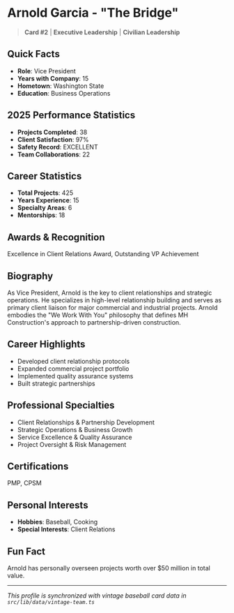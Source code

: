 # Arnold Garcia - "The Bridge"

> **Card #2** | **Executive Leadership** | **Civilian Leadership**

## Quick Facts

- **Role**: Vice President
- **Years with Company**: 15
- **Hometown**: Washington State
- **Education**: Business Operations

## 2025 Performance Statistics

- **Projects Completed**: 38
- **Client Satisfaction**: 97%
- **Safety Record**: EXCELLENT
- **Team Collaborations**: 22

## Career Statistics

- **Total Projects**: 425
- **Years Experience**: 15
- **Specialty Areas**: 6
- **Mentorships**: 18

## Awards & Recognition

Excellence in Client Relations Award, Outstanding VP Achievement

## Biography

As Vice President, Arnold is the key to client relationships and strategic operations. He specializes in high-level relationship building and serves as primary client liaison for major commercial and industrial projects. Arnold embodies the "We Work With You" philosophy that defines MH Construction's approach to partnership-driven construction.

## Career Highlights

- Developed client relationship protocols
- Expanded commercial project portfolio
- Implemented quality assurance systems
- Built strategic partnerships

## Professional Specialties

- Client Relationships & Partnership Development
- Strategic Operations & Business Growth
- Service Excellence & Quality Assurance
- Project Oversight & Risk Management

## Certifications

PMP, CPSM

## Personal Interests

- **Hobbies**: Baseball, Cooking
- **Special Interests**: Client Relations

## Fun Fact

Arnold has personally overseen projects worth over $50 million in total value.

---

*This profile is synchronized with vintage baseball card data in `src/lib/data/vintage-team.ts`*

